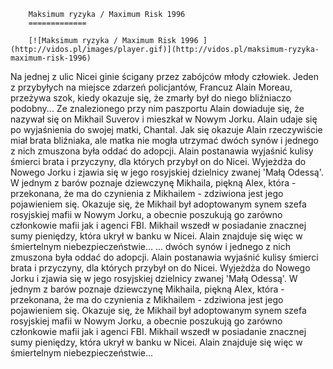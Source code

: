 
        Maksimum ryzyka / Maximum Risk 1996 
        =============
        
        [![Maksimum ryzyka / Maximum Risk 1996 ](http://vidos.pl/images/player.gif)](http://vidos.pl/maksimum-ryzyka-maximum-risk-1996)
        
        
 Na jednej z ulic Nicei ginie ścigany przez zabójców młody człowiek. Jeden z przybyłych na miejsce zdarzeń policjantów, Francuz Alain Moreau, przeżywa szok, kiedy okazuje się, że zmarły był do niego bliźniaczo podobny... Ze znalezionego przy nim paszportu Alain dowiaduje się, że nazywał się on Mikhail Suverov i mieszkał w Nowym Jorku. Alain udaje się po wyjaśnienia do swojej matki, Chantal. Jak się okazuje Alain rzeczywiście miał brata bliźniaka, ale matka nie mogła utrzymać dwóch synów i jednego z nich zmuszona była oddać do adopcji. Alain postanawia wyjaśnić kulisy śmierci brata i przyczyny, dla których przybył on do Nicei. Wyjeżdża do Nowego Jorku i zjawia się w jego rosyjskiej dzielnicy zwanej 'Małą Odessą'. W jednym z barów poznaje dziewczynę Mikhaila, piękną Alex, która - przekonana, że ma do czynienia z Mikhailem - zdziwiona jest jego pojawieniem się. Okazuje się, że Mikhail był adoptowanym synem szefa rosyjskiej mafii w Nowym Jorku, a obecnie poszukują go zarówno członkowie mafii jak i agenci FBI. Mikhail wszedł w posiadanie znacznej sumy pieniędzy, która ukrył w banku w Nicei. Alain znajduje się więc w śmiertelnym niebezpieczeństwie...   ... dwóch synów i jednego z nich zmuszona była oddać do adopcji. Alain postanawia wyjaśnić kulisy śmierci brata i przyczyny, dla których przybył on do Nicei. Wyjeżdża do Nowego Jorku i zjawia się w jego rosyjskiej dzielnicy zwanej 'Małą Odessą'. W jednym z barów poznaje dziewczynę Mikhaila, piękną Alex, która - przekonana, że ma do czynienia z Mikhailem - zdziwiona jest jego pojawieniem się. Okazuje się, że Mikhail był adoptowanym synem szefa rosyjskiej mafii w Nowym Jorku, a obecnie poszukują go zarówno członkowie mafii jak i agenci FBI. Mikhail wszedł w posiadanie znacznej sumy pieniędzy, która ukrył w banku w Nicei. Alain znajduje się więc w śmiertelnym niebezpieczeństwie...
    
